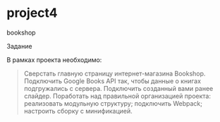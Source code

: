 # project4
bookshop

Задание

В рамках проекта необходимо:

> Сверстать главную страницу интернет-магазина Bookshop. 
> Подключить Google Books API так, чтобы данные о книгах подгружались с сервера.
> Подключить созданный вами ранее слайдер.
> Поработать над правильной организацией проекта:
> реализовать модульную структуру;
> подключить Webpack;
> настроить сборку с минификацией.
